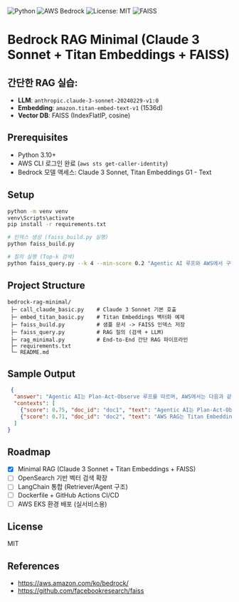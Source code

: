 
![Python](https://img.shields.io/badge/python-3.10+-blue)
![AWS Bedrock](https://img.shields.io/badge/AWS-Bedrock-orange)
![License: MIT](https://img.shields.io/badge/License-MIT-green)
![FAISS](https://img.shields.io/badge/vector-FAISS-yellow)

# Bedrock RAG Minimal (Claude 3 Sonnet + Titan Embeddings + FAISS)

## 간단한 RAG 실습:
- **LLM**: `anthropic.claude-3-sonnet-20240229-v1:0`
- **Embedding**: `amazon.titan-embed-text-v1` (1536d)
- **Vector DB**: FAISS (IndexFlatIP, cosine)

## Prerequisites
- Python 3.10+
- AWS CLI 로그인 완료 (`aws sts get-caller-identity`)
- Bedrock 모델 액세스: Claude 3 Sonnet, Titan Embeddings G1 - Text

## Setup
```bash
python -m venv venv
venv\Scripts\activate
pip install -r requirements.txt

# 인덱스 생성 (faiss_build.py 실행)
python faiss_build.py

# 질의 실행 (Top-k 검색)
python faiss_query.py --k 4 --min-score 0.2 "Agentic AI 루프와 AWS에서 구현 요소를 요약해줘."
```


## Project Structure
```
bedrock-rag-minimal/
 ├─ call_claude_basic.py    # Claude 3 Sonnet 기본 호출
 ├─ embed_titan_basic.py    # Titan Embeddings 벡터화 예제
 ├─ faiss_build.py          # 샘플 문서 -> FAISS 인덱스 저장
 ├─ faiss_query.py          # RAG 질의 (검색 + LLM)
 ├─ rag_minimal.py          # End-to-End 간단 RAG 파이프라인
 ├─ requirements.txt
 └─ README.md
```

## Sample Output
```json
 {
  "answer": "Agentic AI는 Plan-Act-Observe 루프를 따르며, AWS에서는 다음과 같은 요소들을 활용할 수 있습니다...",
  "contexts": [
    {"score": 0.75, "doc_id": "doc1", "text": "Agentic AI는 Plan-Act-Observe 루프를 따른다."},
    {"score": 0.71, "doc_id": "doc2", "text": "AWS RAG는 Titan Embeddings와 OpenSearch Serverless를 함께 사용하면 좋다."}
  ]
}
```
## Roadmap
- [x] Minimal RAG (Claude 3 Sonnet + Titan Embeddings + FAISS)
- [ ] OpenSearch 기반 벡터 검색 확장
- [ ] LangChain 통합 (Retriever/Agent 구조)
- [ ] Dockerfile + GitHub Actions CI/CD
- [ ] AWS EKS 환경 배포 (실서비스용)

## License
MIT
## References
- https://aws.amazon.com/ko/bedrock/
- https://github.com/facebookresearch/faiss




